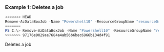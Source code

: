 ### Example 1: Deletes a job 
```powershell
<<<<<<< HEAD
Remove-AzDataBoxJob -Name "Powershell10" -ResourceGroupName "resourceGroupName"
=======
PS C:\> Remove-AzDataBoxJob -Name "Powershell10" -ResourceGroupName "resourceGroupName"
>>>>>>> 97176e9029ae7684a4ab56b6bec6966b134d4f91
```

Deletes a job 


